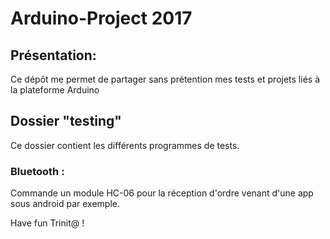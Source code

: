 # Arduino-Project 2017

## Présentation:
Ce dépôt me permet de partager sans prétention mes tests et projets liés à la plateforme Arduino

## Dossier "testing"
Ce dossier contient les différents programmes de tests.
### Bluetooth :
Commande un module HC-06 pour la réception d'ordre venant d'une app sous android par exemple.




Have fun Trinit@ !